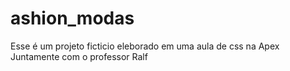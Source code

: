 # ashion_modas

Esse é um projeto ficticio eleborado em uma aula de css na Apex
Juntamente com o professor Ralf
